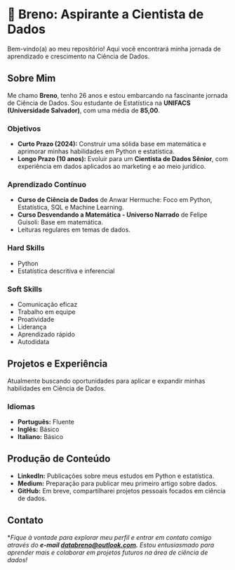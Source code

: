 # 🌟 Breno: Aspirante a Cientista de Dados

Bem-vindo(a) ao meu repositório! Aqui você encontrará minha jornada de aprendizado e crescimento na Ciência de Dados.

## Sobre Mim

Me chamo **Breno**, tenho 26 anos e estou embarcando na fascinante jornada de Ciência de Dados. Sou estudante de Estatística na **UNIFACS (Universidade Salvador)**, com uma média de **85,00**.

### Objetivos

- **Curto Prazo (2024):** Construir uma sólida base em matemática e aprimorar minhas habilidades em Python e estatística.
- **Longo Prazo (10 anos):** Evoluir para um **Cientista de Dados Sênior**, com experiência em dados aplicados ao marketing e ao meio jurídico.

### Aprendizado Contínuo

- **Curso de Ciência de Dados** de Anwar Hermuche: Foco em Python, Estatística, SQL e Machine Learning.
- **Curso Desvendando a Matemática - Universo Narrado** de Felipe Guisoli: Base em matemática.
- Leituras regulares em temas de dados.

### Hard Skills

- Python
- Estatística descritiva e inferencial

### Soft Skills

- Comunicação eficaz
- Trabalho em equipe
- Proatividade
- Liderança
- Aprendizado rápido
- Autodidata

## Projetos e Experiência

Atualmente buscando oportunidades para aplicar e expandir minhas habilidades em Ciência de Dados.

### Idiomas

- **Português:** Fluente
- **Inglês:** Básico
- **Italiano:** Básico

## Produção de Conteúdo

- **LinkedIn:** Publicações sobre meus estudos em Python e estatística.
- **Medium:** Preparação para publicar meu primeiro artigo sobre dados.
- **GitHub:** Em breve, compartilharei projetos pessoais focados em ciência de dados.

## Contato

**Fique à vontade para explorar meu perfil e entrar em contato comigo através do **e-mail databreno@outlook.com.** Estou entusiasmado para aprender mais e colaborar em projetos futuros na área de ciência de dados!*
